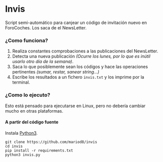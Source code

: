 # Invis
Script semi-automático para canjear un código de invitación nuevo en ForoCoches. Los saca de el NewsLetter.

### ¿Como funciona?
1. Realiza constantes comprobaciones a las publicaciones del NewsLetter.
2. Detecta una nueva publicación _(Ocurre los lunes, por lo que es inútil usarlo otro día de la semana)_.
3. Saca lo que posiblemente sean los códigos y hace las operaciones pertinentes _(sumar, restar, sanear string...)_
4. Escribe los resultados a un fichero `invis.txt` y los imprime por la terminal.

### ¿Como lo ejecuto?
Esto está pensado para ejecutarse en Linux, pero no debería cambiar mucho en otras plataformas.

#### A partir del código fuente
Instala [Python3](https://www.python.org/downloads/).

```
git clone https://github.com/mariod8/invis
cd invis
pip install -r requirements.txt
python3 invis.py
```